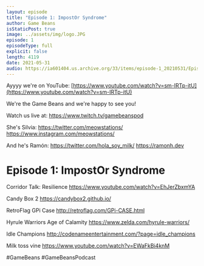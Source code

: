 ```yaml
---
layout: episode
title: "Episode 1: ImpostOr Syndrome"
author: Game Beans
isStaticPost: true
image: ../assets/img/logo.JPG
episode: 1
episodeType: full
explicit: false
length: 4119
date: 2021-05-31
audio: https://ia601404.us.archive.org/33/items/episode-1_20210531/Episode1.mp3
---
```


Ayyyy we're on YouTube: [https://www.youtube.com/watch?v=sm-IRTp-itU](https://www.youtube.com/watch?v=sm-IRTp-itU)

We're the Game Beans and we're happy to see you!

Watch us live at:
https://www.twitch.tv/gamebeanspod

She's Silvia:
https://twitter.com/meowstations/
https://www.instagram.com/meowstations/

And he's Ramón:
https://twitter.com/hola_soy_milk/
https://ramonh.dev

Episode 1: ImpostOr Syndrome
=============

Corridor Talk: Resilience
https://www.youtube.com/watch?v=EhJerZbxmYA

Candy Box 2
https://candybox2.github.io/

RetroFlag GPi Case
http://retroflag.com/GPi-CASE.html

Hyrule Warriors Age of Calamity
https://www.zelda.com/hyrule-warriors/

Idle Champions
http://codenameentertainment.com/?page=idle_champions

Milk toss vine
https://www.youtube.com/watch?v=EWaFkBi4knM

#GameBeans
#GameBeansPodcast
